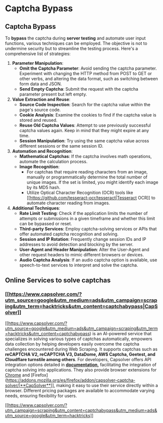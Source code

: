 # Captcha Bypass


## Captcha Bypass

To **bypass** the captcha during **server testing** and automate user input functions, various techniques can be employed. The objective is not to undermine security but to streamline the testing process. Here's a comprehensive list of strategies:

1. **Parameter Manipulation**:
   - **Omit the Captcha Parameter**: Avoid sending the captcha parameter. Experiment with changing the HTTP method from POST to GET or other verbs, and altering the data format, such as switching between form data and JSON.
   - **Send Empty Captcha**: Submit the request with the captcha parameter present but left empty.
2. **Value Extraction and Reuse**:
   - **Source Code Inspection**: Search for the captcha value within the page's source code.
   - **Cookie Analysis**: Examine the cookies to find if the captcha value is stored and reused.
   - **Reuse Old Captcha Values**: Attempt to use previously successful captcha values again. Keep in mind that they might expire at any time.
   - **Session Manipulation**: Try using the same captcha value across different sessions or the same session ID.
3. **Automation and Recognition**:
   - **Mathematical Captchas**: If the captcha involves math operations, automate the calculation process.
   - **Image Recognition**:
     - For captchas that require reading characters from an image, manually or programmatically determine the total number of unique images. If the set is limited, you might identify each image by its MD5 hash.
     - Utilize Optical Character Recognition (OCR) tools like [[https://github.com/tesseract-ocr/tesseract|Tesseract OCR]] to automate character reading from images.
4. **Additional Techniques**:
   - **Rate Limit Testing**: Check if the application limits the number of attempts or submissions in a given timeframe and whether this limit can be bypassed or reset.
   - **Third-party Services**: Employ captcha-solving services or APIs that offer automated captcha recognition and solving.
   - **Session and IP Rotation**: Frequently change session IDs and IP addresses to avoid detection and blocking by the server.
   - **User-Agent and Header Manipulation**: Alter the User-Agent and other request headers to mimic different browsers or devices.
   - **Audio Captcha Analysis**: If an audio captcha option is available, use speech-to-text services to interpret and solve the captcha.

## Online Services to solve captchas

### [[https://www.capsolver.com/?utm_source=google&utm_medium=ads&utm_campaign=scraping&utm_term=hacktricks&utm_content=captchabypass|CapSolver]]

[[https://www.capsolver.com/?utm_source=google&utm_medium=ads&utm_campaign=scraping&utm_term=hacktricks&utm_content=captchabypass) is an AI-powered service that specializes in solving various types of captchas automatically, empowers data collection by helping developers easily overcome the captcha challenges encountered during Web Scraping. It supports captchas such as **reCAPTCHA V2, reCAPTCHA V3, DataDome, AWS Captcha, Geetest, and Cloudflare turnstile among others**. For developers, Capsolver offers API integration options detailed in [**documentation**](https://docs.capsolver.com/?utm_source=github&utm_medium=banner_github&utm_campaign=fcsrv)**,** facilitating the integration of captcha solving into applications. They also provide browser extensions for [Chrome](https://chromewebstore.google.com/detail/captcha-solver-auto-captc/pgojnojmmhpofjgdmaebadhbocahppod) and [Firefox](https://addons.mozilla.org/es/firefox/addon/capsolver-captcha-solver/|**CapSolver**]], making it easy to use their service directly within a browser. Different pricing packages are available to accommodate varying needs, ensuring flexibility for users.

[[https://www.capsolver.com/?utm_campaign=scraping&utm_content=captchabypass&utm_medium=ads&utm_source=google&utm_term=hacktricks]]

